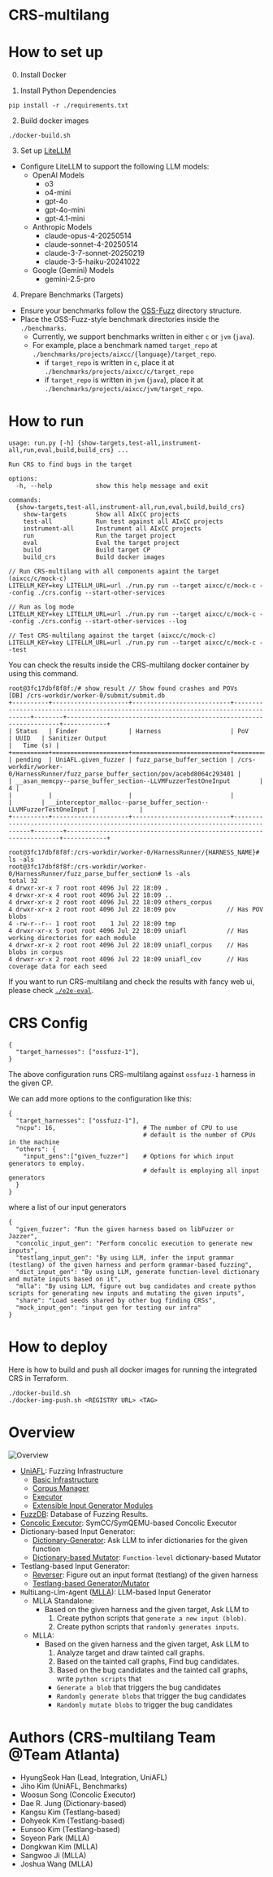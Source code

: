 # CRS-multilang

# How to set up

0. Install Docker

1. Install Python Dependencies
```
pip install -r ./requirements.txt
```

2. Build docker images
```
./docker-build.sh
```

3. Set up [LiteLLM](https://github.com/BerriAI/litellm)
- Configure LiteLLM to support the following LLM models:
  - OpenAI Models
    - o3
    - o4-mini
    - gpt-4o
    - gpt-4o-mini
    - gpt-4.1-mini
  - Anthropic Models
    - claude-opus-4-20250514
    - claude-sonnet-4-20250514
    - claude-3-7-sonnet-20250219
    - claude-3-5-haiku-20241022
  - Google (Gemini) Models
    - gemini-2.5-pro

4. Prepare Benchmarks (Targets)
- Ensure your benchmarks follow the [OSS-Fuzz](https://github.com/google/oss-fuzz) directory structure.
- Place the OSS-Fuzz-style benchmark directories inside the `./benchmarks`.
  - Currently, we support benchmarks written in either `c` or `jvm` (`java`).
  - For example, place a benchmark named `target_repo` at `./benchmarks/projects/aixcc/{language}/target_repo`.
    - if `target_repo` is written in `c`, place it at `./benchmarks/projects/aixcc/c/target_repo`
    - if `target_repo` is written in `jvm` (`java`), place it at `./benchmarks/projects/aixcc/jvm/target_repo`.


# How to run
```
usage: run.py [-h] {show-targets,test-all,instrument-all,run,eval,build,build_crs} ...

Run CRS to find bugs in the target

options:
  -h, --help            show this help message and exit

commands:
  {show-targets,test-all,instrument-all,run,eval,build,build_crs}
    show-targets        Show all AIxCC projects
    test-all            Run test against all AIxCC projects
    instrument-all      Instrument all AIxCC projects
    run                 Run the target project
    eval                Eval the target project
    build               Build target CP
    build_crs           Build docker images

// Run CRS-multilang with all components againt the target (aixcc/c/mock-c)
LITELLM_KEY=key LITELLM_URL=url ./run.py run --target aixcc/c/mock-c --config ./crs.config --start-other-services

// Run as log mode
LITELLM_KEY=key LITELLM_URL=url ./run.py run --target aixcc/c/mock-c --config ./crs.config --start-other-services --log

// Test CRS-multilang against the target (aixcc/c/mock-c)
LITELLM_KEY=key LITELLM_URL=url ./run.py run --target aixcc/c/mock-c --test
```

You can check the results inside the CRS-multilang docker container by using this command.
```
root@3fc17dbf8f8f:/# show_result // Show found crashes and POVs
[DB] /crs-workdir/worker-0/submit/submit.db
+----------+---------------------+---------------------------+------------------------------------------------------------------------------------+--------+--------------------------------------------------------------------+------------+
| Status   | Finder              | Harness                   | PoV                                                                                | UUID   | Sanitizer Output                                                   |   Time (s) |
+==========+=====================+===========================+====================================================================================+========+====================================================================+============+
| pending  | UniAFL.given_fuzzer | fuzz_parse_buffer_section | /crs-workdir/worker-0/HarnessRunner/fuzz_parse_buffer_section/pov/acebd8064c293401 |        | __asan_memcpy--parse_buffer_section--LLVMFuzzerTestOneInput        |          4 |
|          |                     |                           |                                                                                    |        | __interceptor_malloc--parse_buffer_section--LLVMFuzzerTestOneInput |            |
+----------+---------------------+---------------------------+------------------------------------------------------------------------------------+--------+--------------------------------------------------------------------+------------+

root@3fc17dbf8f8f:/crs-workdir/worker-0/HarnessRunner/{HARNESS_NAME}# ls -als
root@3fc17dbf8f8f:/crs-workdir/worker-0/HarnessRunner/fuzz_parse_buffer_section# ls -als
total 32
4 drwxr-xr-x 7 root root 4096 Jul 22 18:09 .
4 drwxr-xr-x 4 root root 4096 Jul 22 18:09 ..
4 drwxr-xr-x 2 root root 4096 Jul 22 18:09 others_corpus
4 drwxr-xr-x 2 root root 4096 Jul 22 18:09 pov              // Has POV blobs            
4 -rw-r--r-- 1 root root    1 Jul 22 18:09 tmp
4 drwxr-xr-x 5 root root 4096 Jul 22 18:09 uniafl           // Has working directories for each module
4 drwxr-xr-x 2 root root 4096 Jul 22 18:09 uniafl_corpus    // Has blobs in corpus
4 drwxr-xr-x 2 root root 4096 Jul 22 18:09 uniafl_cov       // Has coverage data for each seed
```

If you want to run CRS-multilang and check the results with fancy web ui, please check [`./e2e-eval`](./e2e-eval/).

# CRS Config
```
{
  "target_harnesses": ["ossfuzz-1"],
}
```
The above configuration runs CRS-multilang against `ossfuzz-1` harness in the given CP.

We can add more options to the configuration like this:
```
{
  "target_harnesses": ["ossfuzz-1"],
  "ncpu": 16,                        # The number of CPU to use
                                     # default is the number of CPUs in the machine
  "others": {
    "input_gens":["given_fuzzer"]    # Options for which input generators to employ.
                                     # default is employing all input generators
  }
}
```
where a list of our input generators
```
{
  "given_fuzzer": "Run the given harness based on libFuzzer or Jazzer",
  "concolic_input_gen": "Perform concolic execution to generate new inputs",
  "testlang_input_gen": "By using LLM, infer the input grammar (testlang) of the given harness and perform grammar-based fuzzing",
  "dict_input_gen": "By using LLM, generate function-level dictionary and mutate inputs based on it",
  "mlla": "By using LLM, figure out bug candidates and create python scripts for generating new inputs and mutating the given inputs",
  "share": "Load seeds shared by other bug finding CRSs",
  "mock_input_gen": "input gen for testing our infra"
}
```

# How to deploy
Here is how to build and push all docker images for running the integrated CRS in Terraform.
```
./docker-build.sh 
./docker-img-push.sh <REGISTRY URL> <TAG>
```

# Overview
![Overview](static/CRS-multilang.png)
- [UniAFL](./uniafl/): Fuzzing Infrastructure
  - [Basic Infrastructure](./uniafl/src/msa/)
  - [Corpus Manager](./uniafl/src/msa/scheduler.rs)
  - [Executor](./uniafl/src/executor/)
  - [Extensible Input Generator Modules](./uniafl/src/input_gen/)
- [FuzzDB](./fuzzdb/): Database of Fuzzing Results.
- [Concolic Executor](./uniafl/src/concolic/): SymCC/SymQEMU-based Concolic Executor
- Dictionary-based Input Generator:
  - [Dictionary-Generator](./dictgen/): Ask LLM to infer dictionaries for the given function
  - [Dictionary-based Mutator](./uniafl/src/input_gen/dict/): `Function-level` dictionary-based Mutator
- Testlang-based Input Generator:
  - [Reverser](./reverser/): Figure out an input format (testlang) of the given harness
  - [Testlang-based Generator/Mutator](./uniafl/src/input_gen/testlang/)
- `M`ulti`L`ang-`L`lm-`A`gent ([MLLA](./blob-gen/multilang-llm-agent/)): LLM-based Input Generator
  - MLLA Standalone:
    - Based on the given harness and the given target, Ask LLM to
      1. Create python scripts that `generate a new input (blob)`.
      2. Create python scripts that `randomly generates inputs`.
  - MLLA:
    - Based on the given harness and the given target, Ask LLM to
      1. Analyze target and draw tainted call graphs.
      2. Based on the tainted call graphs, Find bug candidates.
      3. Based on the bug candidates and the tainted call graphs, write `python scripts` that
        - `Generate a blob` that triggers the bug candidates
        - `Randomly generate blobs` that trigger the bug candidates
        - `Randomly mutate blobs` to trigger the bug candidates


# Authors (CRS-multilang Team @Team Atlanta)
- HyungSeok Han (Lead, Integration, UniAFL)
- Jiho Kim (UniAFL, Benchmarks)
- Woosun Song (Concolic Executor)
- Dae R. Jung (Dictionary-based)
- Kangsu Kim (Testlang-based)
- Dohyeok Kim (Testlang-based)
- Eunsoo Kim (Testlang-based)
- Soyeon Park  (MLLA)
- Dongkwan Kim (MLLA)
- Sangwoo Ji (MLLA)
- Joshua Wang (MLLA)